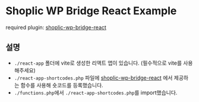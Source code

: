 # Shoplic WP Bridge React Example

required plugin: [shoplic-wp-bridge-react](https://gitlab.com/byeongin_shoplic/shoplic-wp-bridge-react)

## 설명
- `./react-app` 폴더에 vite로 생성한 리액트 앱이 있습니다. (필수적으로 vite를 사용해주세요)
- `./react-app-shortcodes.php` 파일에 [shoplic-wp-bridge-react](https://gitlab.com/byeongin_shoplic/shoplic-wp-bridge-react) 에서 제공하는 함수를 사용해 숏코드를 등록했습니다.
- `./functions.php`에서 `./react-app-shortcodes.php`를 import했습니다.
